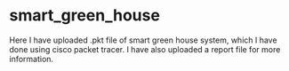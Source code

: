 # smart_green_house
Here I have uploaded .pkt file of smart green house system, which I have done  using cisco packet tracer.
I have also uploaded a report file for more information.
